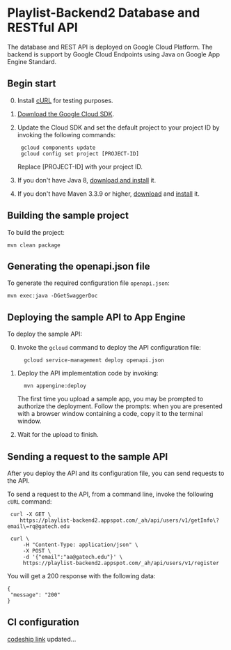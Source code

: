 # Playlist-Backend2 Database and RESTful API

The database and REST API is deployed on Google Cloud Platform.
The backend is support by Google Cloud Endpoints using
Java on Google App Engine Standard.

## Begin start

0. Install [cURL](https://curl.haxx.se/download.html) for testing purposes.

0. [Download the Google Cloud SDK](https://cloud.google.com/sdk/docs/quickstarts).

0. Update the Cloud SDK and set the default project to your project ID by invoking the following commands:
        
        gcloud components update
        gcloud config set project [PROJECT-ID]
    Replace [PROJECT-ID] with your project ID.

0. If you don't have Java 8, [download and install](http://www.java.com/en/download/manual.jsp) it.

0. If you don't have Maven 3.3.9 or higher, [download](http://maven.apache.org/download.cgi) and [install](http://maven.apache.org/install.html) it.

## Building the sample project

To build the project:

    mvn clean package

## Generating the openapi.json file

To generate the required configuration file `openapi.json`:

    mvn exec:java -DGetSwaggerDoc

## Deploying the sample API to App Engine

To deploy the sample API:

0. Invoke the `gcloud` command to deploy the API configuration file:

         gcloud service-management deploy openapi.json

0. Deploy the API implementation code by invoking:

         mvn appengine:deploy

    The first time you upload a sample app, you may be prompted to authorize the
    deployment. Follow the prompts: when you are presented with a browser window
    containing a code, copy it to the terminal window.

0. Wait for the upload to finish.

## Sending a request to the sample API

After you deploy the API and its configuration file, you can send requests
to the API.

To send a request to the API, from a command line, invoke the following `cURL`
command:
        
     curl -X GET \
        https://playlist-backend2.appspot.com/_ah/api/users/v1/getInfo\?email\=rq@gatech.edu

     curl \
         -H "Content-Type: application/json" \
         -X POST \
         -d '{"email":"aa@gatech.edu"}' \
         https://playlist-backend2.appspot.com/_ah/api/users/v1/register

You will get a 200 response with the following data:

    {
     "message": "200"
    }

## CI configuration
[codeship link](https://app.codeship.com/projects/212556/configure_tests)
updated...

